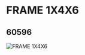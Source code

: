 # FRAME 1X4X6
## 60596
![FRAME 1X4X6](https://lc-www-live-s.legocdn.com/media/bricks/5/2/4535833.jpg)